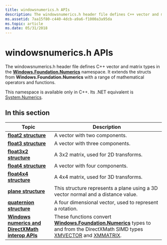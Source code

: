 ```yaml
---
title: windowsnumerics.h APIs
description: The windowsnumerics.h header file defines C++ vector and matrix types in the Windows.Foundation.Numerics namespace. It extends the structs from Windows.Foundation.Numerics with a range of mathematical operators and functions.
ms.assetid: 7aa15f80-c440-4dcb-a9a6-f1000a3a95da
ms.topic: article
ms.date: 05/31/2018
---
```


# windowsnumerics.h APIs

The windowsnumerics.h header file defines C++ vector and matrix types in the [**Windows.Foundation.Numerics**](/uwp/api/Windows.Foundation.Numerics) namespace. It extends the structs from **Windows.Foundation.Numerics** with a range of mathematical operators and functions.

This namespace is available only in C++. Its .NET equivalent is [System.Numerics](/dotnet/api/system.numerics?view=netframework-4.8).

## In this section

| Topic | Description |
|-|-|
| [**float2 structure**](float2-structure.md) | A vector with two components. |
| [**float3 structure**](float3-structure.md) | A vector with three components. |
| [**float3x2 structure**](float3x2-structure.md) | A 3x2 matrix, used for 2D transforms. |
| [**float4 structure**](float4-structure.md) | A vector with four components. |
| [**float4x4 structure**](float4x4-structure.md) | A 4x4 matrix, used for 3D transforms. |
| [**plane structure**](plane-structure.md) | This structure represents a plane using a 3D vector normal and a distance value. |
| [**quaternion structure**](quaternion-structure.md) | A four dimensional vector, used to represent a rotation. |
| [**Windows numerics and DirectXMath interop APIs**](windows-numerics-and-directxmath-interop-apis.md) | These functions convert [**Windows.Foundation.Numerics**](/uwp/api/Windows.Foundation.Numerics) types to and from the DirectXMath SIMD types [XMVECTOR](../dxmath/xmvector-data-type.md) and [XMMATRIX](/windows/win32/api/directxmath/ns-directxmath-xmmatrix). |